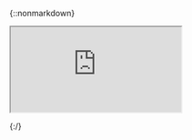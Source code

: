 {::nonmarkdown}
<html>
  <body>
    <iframe src="http://www.google.com/"></iframe>
  </body>  
</html>

{:/}
